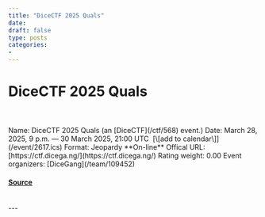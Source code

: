 ```yaml
---
title: "DiceCTF 2025 Quals"
date: 
draft: false
type: posts
categories: 
- 
---
```

# DiceCTF 2025 Quals

<br/>

<br/>
Name: DiceCTF 2025 Quals (an [DiceCTF](/ctf/568) event.)  
Date: March 28, 2025, 9 p.m. — 30 March 2025, 21:00 UTC  [\[add to calendar\]](/event/2617.ics)  
Format: Jeopardy  
**On-line**  
Offical URL: [https://ctf.dicega.ng/](https://ctf.dicega.ng/)  
Rating weight: 0.00  
Event organizers: [DiceGang](/team/109452)

#### [Source](https://ctftime.org/event/2617)

<br/>
---
